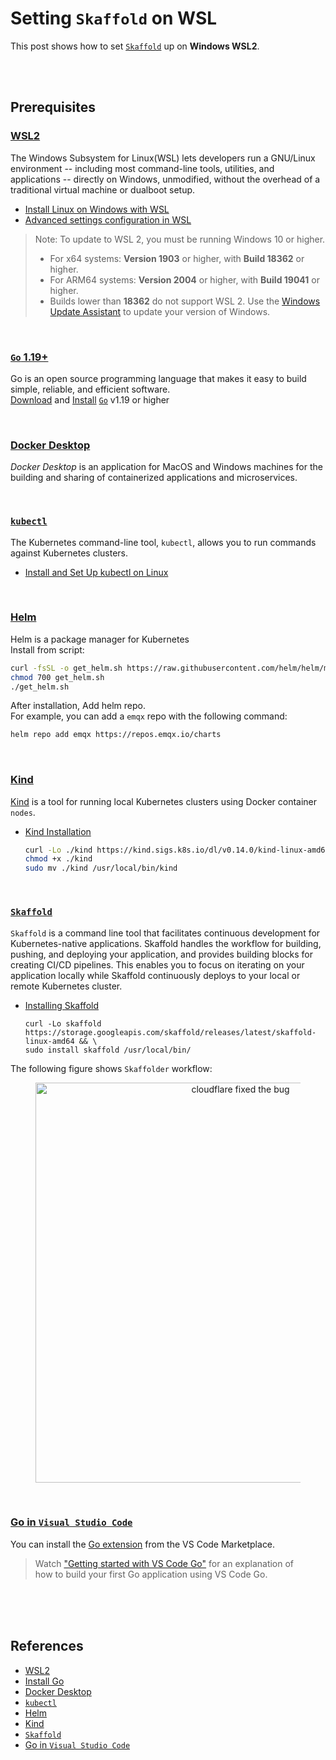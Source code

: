 # Setting `Skaffold` on WSL

This post shows how to set [`Skaffold`](https://skaffold.dev/) up on **Windows WSL2**.  

<br/><br/>

## Prerequisites  
### [WSL2](https://docs.microsoft.com/en-us/windows/wsl/)  
The Windows Subsystem for Linux(WSL) lets developers run a GNU/Linux environment -- including most command-line tools, utilities, and applications -- directly on Windows, unmodified, without the overhead of a traditional virtual machine or dualboot setup.  

* [Install Linux on Windows with WSL](https://docs.microsoft.com/en-us/windows/wsl/install)
* [Advanced settings configuration in WSL](https://docs.microsoft.com/en-us/windows/wsl/wsl-config)

> Note: To update to WSL 2, you must be running Windows 10 or higher.  
> * For x64 systems: **Version 1903** or higher, with **Build 18362** or higher.
> * For ARM64 systems: **Version 2004** or higher, with **Build 19041** or higher.
> * Builds lower than **18362** do not support WSL 2. Use the [Windows Update Assistant](https://www.microsoft.com/ko-kr/software-download/windows10ISO) to update your version of Windows.

<br/>

### [`Go` 1.19+](https://golang.org/doc/install)  
Go is an open source programming language that makes it easy to build simple, reliable, and efficient software.  
[Download](https://golang.org/doc/install#download) and [Install](https://golang.org/doc/install#install) [`Go`](https://golang.org/) v1.19 or higher  

<br/>

### [Docker Desktop](https://www.docker.com/products/docker-desktop)  
*Docker Desktop* is an application for MacOS and Windows machines for the building and sharing of containerized applications and microservices.  

<br/>

### [`kubectl`](https://kubernetes.io/docs/tasks/tools/)  
The Kubernetes command-line tool, `kubectl`, allows you to run commands  
against Kubernetes clusters. 

* [Install and Set Up kubectl on Linux](https://kubernetes.io/docs/tasks/tools/install-kubectl-linux/)  

<br/>

### [Helm](https://helm.sh/)  
Helm is a package manager for Kubernetes  
Install from script:  
```bash
curl -fsSL -o get_helm.sh https://raw.githubusercontent.com/helm/helm/main/scripts/get-helm-3
chmod 700 get_helm.sh
./get_helm.sh
```

After installation, Add helm repo.  
For example, you can add a `emqx` repo with the following command:

```bash
helm repo add emqx https://repos.emqx.io/charts
```

<br/>

### [Kind](https://kind.sigs.k8s.io/)  
[Kind](https://kind.sigs.k8s.io/) is a tool for running local Kubernetes clusters using Docker container `nodes`.  
* [Kind Installation](https://kind.sigs.k8s.io/docs/user/quick-start/#installation)  
  ```bash
  curl -Lo ./kind https://kind.sigs.k8s.io/dl/v0.14.0/kind-linux-amd64
  chmod +x ./kind
  sudo mv ./kind /usr/local/bin/kind
  ```

<br/>

### [`Skaffold`](https://skaffold.dev/docs/install/)  
`Skaffold` is a command line tool that facilitates continuous development for Kubernetes-native applications. Skaffold handles the workflow for building, pushing, and deploying your application, and provides building blocks for creating CI/CD pipelines. This enables you to focus on iterating on your application locally while Skaffold continuously deploys to your local or remote Kubernetes cluster.  

* [Installing Skaffold](https://skaffold.dev/docs/install/)  
  ```
  curl -Lo skaffold https://storage.googleapis.com/skaffold/releases/latest/skaffold-linux-amd64 && \
  sudo install skaffold /usr/local/bin/
  ```

The following figure shows `Skaffolder` workflow:

<figure>
  <div style="text-align:center">
    <img src="https://skaffold.dev/images/architecture.png" style="width: 640px; max-width: 100%; height: auto" title="cloudflare fixed the bug" />
  </div>
</figure>

<br/>

### [Go in `Visual Studio Code`](https://code.visualstudio.com/docs/languages/go)  
You can install the [Go extension](https://marketplace.visualstudio.com/items?itemName=golang.go) from the VS Code Marketplace.  

> Watch ["Getting started with VS Code Go"](https://www.youtube.com/watch?v=1MXIGYrMk80) for an explanation of  
> how to build your first Go application using VS Code Go.  

<br/><br/><br/>

## References  
* [WSL2](https://docs.microsoft.com/en-us/windows/wsl/)  
* [Install Go](https://golang.org/doc/install)  
* [Docker Desktop](https://www.docker.com/products/docker-desktop)  
* [`kubectl`](https://kubernetes.io/docs/tasks/tools/)  
* [Helm](https://helm.sh/)  
* [Kind](https://kind.sigs.k8s.io/)  
* [`Skaffold`](https://skaffold.dev/docs/install/)  
* [Go in `Visual Studio Code`](https://code.visualstudio.com/docs/languages/go)  
